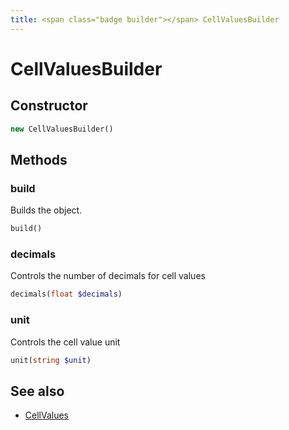```yaml
---
title: <span class="badge builder"></span> CellValuesBuilder
---
```

# <span class="badge builder"></span> CellValuesBuilder

## Constructor

```php
new CellValuesBuilder()
```
## Methods

### <span class="badge object-method"></span> build

Builds the object.

```php
build()
```

### <span class="badge object-method"></span> decimals

Controls the number of decimals for cell values

```php
decimals(float $decimals)
```

### <span class="badge object-method"></span> unit

Controls the cell value unit

```php
unit(string $unit)
```

## See also

 * <span class="badge object-type-class"></span> [CellValues](./object-CellValues.md)
